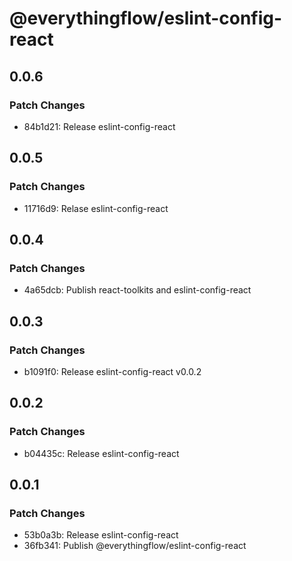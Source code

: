 # @everythingflow/eslint-config-react

## 0.0.6

### Patch Changes

- 84b1d21: Release eslint-config-react

## 0.0.5

### Patch Changes

- 11716d9: Relase eslint-config-react

## 0.0.4

### Patch Changes

- 4a65dcb: Publish react-toolkits and eslint-config-react

## 0.0.3

### Patch Changes

- b1091f0: Release eslint-config-react v0.0.2

## 0.0.2

### Patch Changes

- b04435c: Release eslint-config-react

## 0.0.1

### Patch Changes

- 53b0a3b: Release eslint-config-react
- 36fb341: Publish @everythingflow/eslint-config-react
